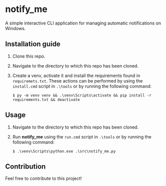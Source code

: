 # notify_me

A simple interactive CLI application for managing automatic notifications on Windows.

## Installation guide

1. Clone this repo.

2. Navigate to the directory to which this repo has been cloned.

3. Create a venv, activate it and install the requirements found in `requiremets.txt`. These actions can be performed by
   using the `install.cmd` script in `.\tools` or by running the following command:

       $ py -m venv venv && .\venv\Scripts\activate && pip install -r requirements.txt && deactivate

## Usage

1. Navigate to the directory to which this repo has been cloned.

2. Run **notify_me** using the `run.cmd` script in `.\tools` or by running the following command:

       $ .\venv\Scripts\python.exe .\src\notify_me.py

## Contribution

Feel free to contribute to this project!